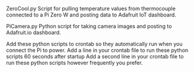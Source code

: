 ZeroCool.py 
Script for pulling temperature values from thermocouple connected to a Pi Zero W and posting data to Adafruit IoT dashboard.

PiCamera.py
Python script for taking camera images and posting to Adafruit.io dashboard. 

Add these python scripts to crontab so they automatically run when you connect the Pi to power. 
Add a line in your crontab file to run these python scripts 60 seconds after startup
Add a second line in your crontab file to run these python scripts however frequently you prefer. 
